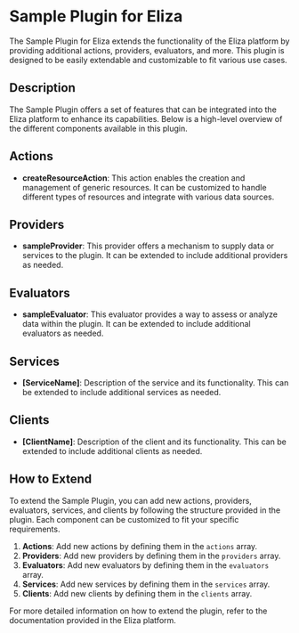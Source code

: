 # Sample Plugin for Eliza

The Sample Plugin for Eliza extends the functionality of the Eliza platform by providing additional actions, providers, evaluators, and more. This plugin is designed to be easily extendable and customizable to fit various use cases.

## Description
The Sample Plugin offers a set of features that can be integrated into the Eliza platform to enhance its capabilities. Below is a high-level overview of the different components available in this plugin.

## Actions
- **createResourceAction**: This action enables the creation and management of generic resources. It can be customized to handle different types of resources and integrate with various data sources.

## Providers
- **sampleProvider**: This provider offers a mechanism to supply data or services to the plugin. It can be extended to include additional providers as needed.

## Evaluators
- **sampleEvaluator**: This evaluator provides a way to assess or analyze data within the plugin. It can be extended to include additional evaluators as needed.

## Services
- **[ServiceName]**: Description of the service and its functionality. This can be extended to include additional services as needed.

## Clients
- **[ClientName]**: Description of the client and its functionality. This can be extended to include additional clients as needed.

## How to Extend
To extend the Sample Plugin, you can add new actions, providers, evaluators, services, and clients by following the structure provided in the plugin. Each component can be customized to fit your specific requirements.

1. **Actions**: Add new actions by defining them in the `actions` array.
2. **Providers**: Add new providers by defining them in the `providers` array.
3. **Evaluators**: Add new evaluators by defining them in the `evaluators` array.
4. **Services**: Add new services by defining them in the `services` array.
5. **Clients**: Add new clients by defining them in the `clients` array.

For more detailed information on how to extend the plugin, refer to the documentation provided in the Eliza platform.
